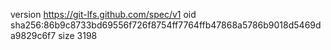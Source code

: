 version https://git-lfs.github.com/spec/v1
oid sha256:86b9c8733bd69556f726f8754ff7764ffb47868a5786b9018d5469da9829c6f7
size 3198
